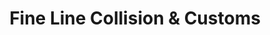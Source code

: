 ---
title: "Fine Line Collision & Customs"
url: /akron/fine-line-collision-und-customs/
shop: Autowerkstatt
---